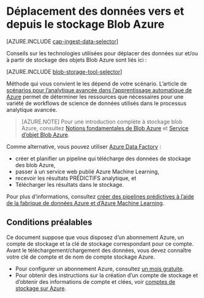<properties
    pageTitle="Déplacer les données vers et depuis le stockage Blob Azure | Microsoft Azure"
    description="Déplacement des données vers et depuis le stockage Blob Azure"
    services="machine-learning,storage"
    documentationCenter=""
    authors="bradsev"
    manager="jhubbard"
    editor="cgronlun" />

<tags
    ms.service="machine-learning"
    ms.workload="data-services"
    ms.tgt_pltfrm="na"
    ms.devlang="na"
    ms.topic="article"
    ms.date="09/14/2016"
    ms.author="bradsev;sachouks" />

# <a name="move-data-to-and-from-azure-blob-storage"></a>Déplacement des données vers et depuis le stockage Blob Azure

[AZURE.INCLUDE [cap-ingest-data-selector](../../includes/cap-ingest-data-selector.md)]

Conseils sur les technologies utilisées pour déplacer des données sur et/ou à partir de stockage des objets Blob Azure sont liés ici :

[AZURE.INCLUDE [blob-storage-tool-selector](../../includes/machine-learning-blob-storage-tool-selector.md)]
 
Méthode qui vous convient le les dépend de votre scénario. L’article de [scénarios pour l’analytique avancée dans l’apprentissage automatique de Azure](machine-learning-data-science-plan-sample-scenarios.md) permet de déterminer les ressources que nécessaires pour une variété de workflows de science de données utilisés dans le processus analytique avancée.

> [AZURE.NOTE] Pour une introduction complète à stockage blob Azure, consultez [Notions fondamentales de Blob Azure](../storage/storage-dotnet-how-to-use-blobs.md) et [Service d’objet Blob Azure](https://msdn.microsoft.com/library/azure/dd179376.aspx).

Comme alternative, vous pouvez utiliser [Azure Data Factory](https://azure.microsoft.com/services/data-factory/) : 

- créer et planifier un pipeline qui télécharge des données de stockage des blob Azure, 
- passer à un service web publié Azure Machine Learning, 
- recevoir les résultats PRÉDICTIFS analytique, et 
- Télécharger les résultats dans le stockage. 

Pour plus d’informations, consultez [créer des pipelines prédictives à l’aide de la fabrique de données Azure et d’Azure Machine Learning](../data-factory/data-factory-azure-ml-batch-execution-activity.md).

## <a name="prerequisites"></a>Conditions préalables

Ce document suppose que vous disposez d’un abonnement Azure, un compte de stockage et la clé de stockage correspondant pour ce compte. Avant le téléchargement/chargement des données, vous devez connaître votre clé de compte et de nom de compte stockage Azure.

- Pour configurer un abonnement Azure, consultez [un mois gratuite](https://azure.microsoft.com/pricing/free-trial/).
- Pour obtenir des instructions sur la création d’un compte de stockage et d’obtenir des informations de compte et clées, voir [comptes de stockage sur Azure](../storage/storage-create-storage-account.md).
